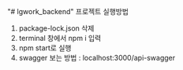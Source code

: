 "# lgwork_backend" 
프로젝트 실행방법
1. package-lock.json 삭제
2. terminal 창에서 npm i 입력
3. npm start로 실행
4. swagger 보는 방법 : localhost:3000/api-swagger 
